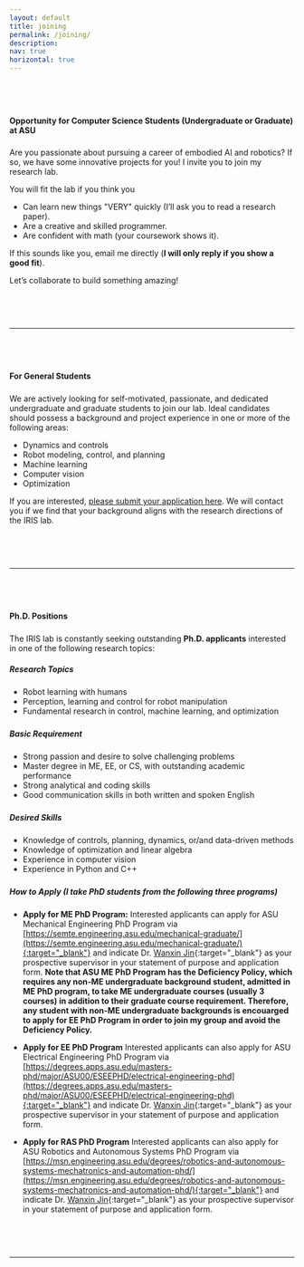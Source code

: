 ```yaml
---
layout: default
title: joining
permalink: /joining/
description: 
nav: true
horizontal: true
---
```


<p style="margin-bottom:2.0cm"> </p>





#### **Opportunity for Computer Science Students (Undergraduate or Graduate) at ASU**

<p style="margin-bottom:0.6cm"> </p>

Are you passionate about pursuing a career of embodied AI and robotics? If so,  we have some innovative projects for you! I invite you to join my research lab.


You will fit the lab if you think you
- Can learn new things "VERY" quickly (I’ll ask you to read a research paper).
- Are a  creative and skilled programmer.
- Are  confident with math (your coursework shows it).


    
If this sounds like you, email me directly (**I will only reply if you show a good fit**). 

Let’s collaborate to build something amazing!

<p style="margin-bottom:2cm"> </p>
<hr />
<p style="margin-bottom:2cm"> </p>





#### **For General Students**

<p style="margin-bottom:0.6cm"> </p>

We are actively looking for self-motivated, passionate, and dedicated undergraduate and graduate students to join our lab. Ideal candidates should possess a background and project experience in one or more of the following areas:

- Dynamics and controls
- Robot modeling, control, and planning
- Machine learning
- Computer vision
- Optimization

If you are interested, [please submit your application here](https://forms.gle/raweZnS1HHAdNMb28). We will contact you if we find that your background aligns with the research directions of the IRIS lab.


<p style="margin-bottom:2cm"> </p>
<hr />
<p style="margin-bottom:2cm"> </p>





#### **Ph.D. Positions**

<p style="margin-bottom:0.6cm"> </p>

The IRIS lab is constantly seeking outstanding **Ph.D. applicants** interested in one of the following research topics:


##### **Research Topics**
- Robot learning with humans
- Perception, learning and control for robot manipulation
- Fundamental research  in control, machine learning, and optimization

<p style="margin-bottom:0.6cm"> </p>

##### **Basic Requirement**
- Strong passion and desire to solve challenging problems
- Master degree in ME, EE, or CS, with outstanding academic performance
- Strong analytical and coding skills
- Good communication skills in both written and spoken English

<p style="margin-bottom:0.6cm"> </p>

##### **Desired Skills**
- Knowledge of  controls, planning, dynamics, or/and data-driven methods
- Knowledge of optimization and linear algebra
- Experience in computer vision
- Experience in Python and C++

<p style="margin-bottom:0.6cm"> </p>


##### **How to Apply (I take PhD students from the following three programs)**

<p style="margin-bottom:0.6cm"> </p>

- **Apply for ME PhD Program:** Interested applicants can apply for ASU Mechanical Engineering PhD Program via [https://semte.engineering.asu.edu/mechanical-graduate/](https://semte.engineering.asu.edu/mechanical-graduate/){:target="_blank"} and indicate Dr. [Wanxin Jin](https://wanxnijin.github.io){:target="_blank"} as your prospective supervisor in your statement of purpose and application form.  **Note that ASU ME PhD Program has the Deficiency Policy, which requires any non-ME undergraduate background student, admitted in ME PhD program, to take ME undergraduate courses (usually 3 courses) in addition to their graduate course requirement. Therefore, any student with non-ME undergraduate backgrounds is  encouarged to apply for EE PhD Program in order to join my group and avoid the Deficiency Policy.**



- **Apply for EE PhD Program** Interested applicants can also apply for ASU Electrical Engineering PhD Program via [https://degrees.apps.asu.edu/masters-phd/major/ASU00/ESEEPHD/electrical-engineering-phd](https://degrees.apps.asu.edu/masters-phd/major/ASU00/ESEEPHD/electrical-engineering-phd){:target="_blank"} and indicate Dr. [Wanxin Jin](https://wanxnijin.github.io){:target="_blank"} as your prospective supervisor in your statement of purpose and application form.


- **Apply for RAS PhD Program** Interested applicants can also apply for ASU Robotics and Autonomous Systems PhD Program via [https://msn.engineering.asu.edu/degrees/robotics-and-autonomous-systems-mechatronics-and-automation-phd/](https://msn.engineering.asu.edu/degrees/robotics-and-autonomous-systems-mechatronics-and-automation-phd/){:target="_blank"} and indicate Dr. [Wanxin Jin](https://wanxnijin.github.io){:target="_blank"} as your prospective supervisor in your statement of purpose and application form.






<p style="margin-bottom:2.0cm"> </p>
<hr />
<p style="margin-bottom:2.0cm"> </p>
